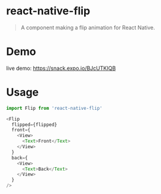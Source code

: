 # react-native-flip

> A component making a flip animation for React Native.

# Demo

live demo: https://snack.expo.io/BJcUTKIQB

# Usage

```js
import Flip from 'react-native-flip'
```

```javascript
<Flip
  flipped={flipped}
  front={
    <View>
      <Text>Front</Text>
    </View>
  }
  back={
    <View>
      <Text>Back</Text>
    </View>
  }
/>
```
